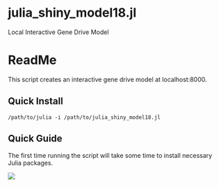# julia_shiny_model18.jl
Local Interactive Gene Drive Model


# ReadMe

This script creates an interactive gene drive model at localhost:8000.

## Quick Install
```
/path/to/julia -i /path/to/julia_shiny_model18.jl
```


## Quick Guide
The first time running the script will take some time to install necessary Julia packages. 

![](misc/gene_drive_model.png)
